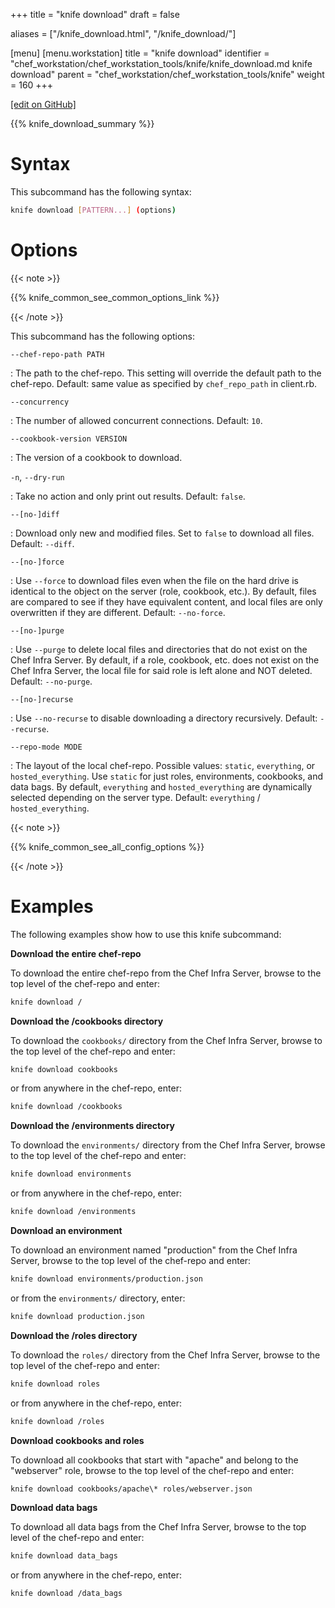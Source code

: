 +++
title = "knife download"
draft = false

aliases = ["/knife_download.html", "/knife_download/"]

[menu]
  [menu.workstation]
    title = "knife download"
    identifier = "chef_workstation/chef_workstation_tools/knife/knife_download.md knife download"
    parent = "chef_workstation/chef_workstation_tools/knife"
    weight = 160
+++    

[\[edit on GitHub\]](https://github.com/chef/chef-web-docs/blob/master/content/knife_download.md)

{{% knife_download_summary %}}

Syntax
======

This subcommand has the following syntax:

``` bash
knife download [PATTERN...] (options)
```

Options
=======

{{< note >}}

{{% knife_common_see_common_options_link %}}

{{< /note >}}

This subcommand has the following options:

`--chef-repo-path PATH`

:   The path to the chef-repo. This setting will override the default
    path to the chef-repo. Default: same value as specified by
    `chef_repo_path` in client.rb.

`--concurrency`

:   The number of allowed concurrent connections. Default: `10`.

`--cookbook-version VERSION`

:   The version of a cookbook to download.

`-n`, `--dry-run`

:   Take no action and only print out results. Default: `false`.

`--[no-]diff`

:   Download only new and modified files. Set to `false` to download all
    files. Default: `--diff`.

`--[no-]force`

:   Use `--force` to download files even when the file on the hard drive
    is identical to the object on the server (role, cookbook, etc.). By
    default, files are compared to see if they have equivalent content,
    and local files are only overwritten if they are different. Default:
    `--no-force`.

`--[no-]purge`

:   Use `--purge` to delete local files and directories that do not
    exist on the Chef Infra Server. By default, if a role, cookbook,
    etc. does not exist on the Chef Infra Server, the local file for
    said role is left alone and NOT deleted. Default: `--no-purge`.

`--[no-]recurse`

:   Use `--no-recurse` to disable downloading a directory recursively.
    Default: `--recurse`.

`--repo-mode MODE`

:   The layout of the local chef-repo. Possible values: `static`,
    `everything`, or `hosted_everything`. Use `static` for just roles,
    environments, cookbooks, and data bags. By default, `everything` and
    `hosted_everything` are dynamically selected depending on the server
    type. Default: `everything` / `hosted_everything`.

{{< note >}}

{{% knife_common_see_all_config_options %}}

{{< /note >}}

Examples
========

The following examples show how to use this knife subcommand:

**Download the entire chef-repo**

To download the entire chef-repo from the Chef Infra Server, browse to
the top level of the chef-repo and enter:

``` bash
knife download /
```

**Download the /cookbooks directory**

To download the `cookbooks/` directory from the Chef Infra Server,
browse to the top level of the chef-repo and enter:

``` bash
knife download cookbooks
```

or from anywhere in the chef-repo, enter:

``` bash
knife download /cookbooks
```

**Download the /environments directory**

To download the `environments/` directory from the Chef Infra Server,
browse to the top level of the chef-repo and enter:

``` bash
knife download environments
```

or from anywhere in the chef-repo, enter:

``` bash
knife download /environments
```

**Download an environment**

To download an environment named "production" from the Chef Infra
Server, browse to the top level of the chef-repo and enter:

``` bash
knife download environments/production.json
```

or from the `environments/` directory, enter:

``` bash
knife download production.json
```

**Download the /roles directory**

To download the `roles/` directory from the Chef Infra Server, browse to
the top level of the chef-repo and enter:

``` bash
knife download roles
```

or from anywhere in the chef-repo, enter:

``` bash
knife download /roles
```

**Download cookbooks and roles**

To download all cookbooks that start with "apache" and belong to the
"webserver" role, browse to the top level of the chef-repo and enter:

``` bash
knife download cookbooks/apache\* roles/webserver.json
```

**Download data bags**

To download all data bags from the Chef Infra Server, browse to the top
level of the chef-repo and enter:

``` bash
knife download data_bags
```

or from anywhere in the chef-repo, enter:

``` bash
knife download /data_bags
```
